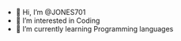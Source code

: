 - 👋 Hi, I’m @JONES701
- 👀 I’m interested in Coding
- 🌱 I’m currently learning Programming languages

<!---
JONES701/JONES701 is a ✨ special ✨ repository because its `README.md` (this file) appears on your GitHub profile.
You can click the Preview link to take a look at your changes.
--->
